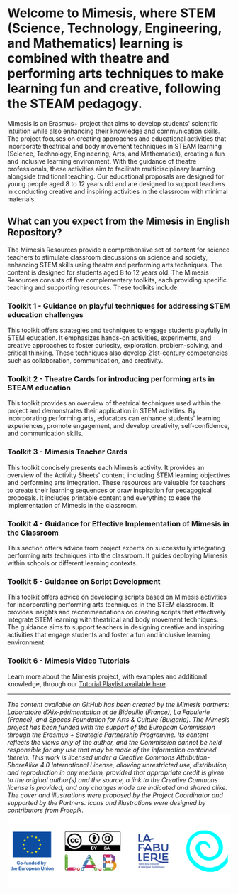 # Welcome to Mimesis, where STEM (Science, Technology, Engineering, and Mathematics) learning is combined with theatre and performing arts techniques to make learning fun and creative, following the STEAM pedagogy.

Mimesis is an Erasmus+ project that aims to develop students' scientific intuition while also enhancing their knowledge and communication skills. The project focuses on creating approaches and educational activities that incorporate theatrical and body movement techniques in STEAM learning (Science, Technology, Engineering, Arts, and Mathematics), creating a fun and inclusive learning environment. With the guidance of theatre professionals, these activities aim to facilitate multidisciplinary learning alongside traditional teaching. Our educational proposals are designed for young people aged 8 to 12 years old and are designed to support teachers in conducting creative and inspiring activities in the classroom with minimal materials.

## What can you expect from the Mimesis in English Repository?

The Mimesis Resources provide a comprehensive set of content for science teachers to stimulate classroom discussions on science and society, enhancing STEM skills using theatre and performing arts techniques. The content is designed for students aged 8 to 12 years old. The Mimesis Resources consists of five complementary toolkits, each providing specific teaching and supporting resources. These toolkits include:

### Toolkit 1 - Guidance on playful techniques for addressing STEM education challenges

This toolkit offers strategies and techniques to engage students playfully in STEM education. It emphasizes hands-on activities, experiments, and creative approaches to foster curiosity, exploration, problem-solving, and critical thinking. These techniques also develop 21st-century competencies such as collaboration, communication, and creativity.

### Toolkit 2 - Theatre Cards for introducing performing arts in STEAM education

This toolkit provides an overview of theatrical techniques used within the project and demonstrates their application in STEM activities. By incorporating performing arts, educators can enhance students' learning experiences, promote engagement, and develop creativity, self-confidence, and communication skills.

### Toolkit 3 - Mimesis Teacher Cards

This toolkit concisely presents each Mimesis activity. It provides an overview of the Activity Sheets' content, including STEM learning objectives and performing arts integration. These resources are valuable for teachers to create their learning sequences or draw inspiration for pedagogical proposals. It includes printable content and everything to ease the implementation of Mimesis in the classroom.

### Toolkit 4 - Guidance for Effective Implementation of Mimesis in the Classroom

This section offers advice from project experts on successfully integrating performing arts techniques into the classroom. It guides deploying Mimesis within schools or different learning contexts.

### Toolkit 5 - Guidance on Script Development

This toolkit offers advice on developing scripts based on Mimesis activities for incorporating performing arts techniques in the STEM classroom. It provides insights and recommendations on creating scripts that effectively integrate STEM learning with theatrical and body movement techniques. The guidance aims to support teachers in designing creative and inspiring activities that engage students and foster a fun and inclusive learning environment.

### Toolkit 6 - Mimesis Video Tutorials

Learn more about the Mimesis project, with examples and additional knowledge, through our [Tutorial Playlist available here](https://youtube.com/playlist?list=PLkWoF9vy6_sxcXuJax9FDqWfQyYjTSLno&si=j_Uy0QcLAwdny7TY).

<hr>

*The content available on GitHub has been created by the Mimesis partners: Laboratoire d’Aix-périmentation et de Bidouille (France), La Fabulerie (France), and Spaces Foundation for Arts & Culture (Bulgaria). The Mimesis project has been funded with the support of the European Commission through the Erasmus + Strategic Partnership Programme. Its content reflects the views only of the author, and the Commission cannot be held responsible for any use that may be made of the information contained therein. This work is licensed under a Creative Commons Attribution-ShareAlike 4.0 International License, allowing unrestricted use, distribution, and reproduction in any medium, provided that appropriate credit is given to the original author(s) and the source, a link to the Creative Commons license is provided, and any changes made are indicated and shared alike. The cover and illustrations were proposed by the Project Coordinator and supported by the Partners. Icons and illustrations were designed by contributors from Freepik.*
![Mimesis Co-funding & Partners](https://github.com/Mimesis-In-School/mimesis_in_english/blob/main/Mimesis_Co_funding_and_partners.png)
